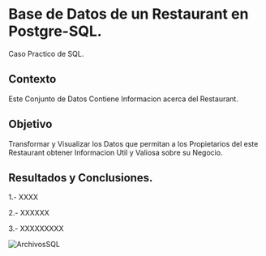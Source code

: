 # Base de Datos de un Restaurant en Postgre-SQL.
Caso Practico de SQL.

## Contexto
Este Conjunto de Datos Contiene Informacion acerca del Restaurant.

## Objetivo
Transformar y Visualizar los Datos que permitan a los Propietarios del este Restaurant obtener Informacion Util y Valiosa sobre su Negocio.

## Resultados y Conclusiones.
1.- XXXX

2.- XXXXXX

3.- XXXXXXXXX

![ArchivosSQL](https://github.com/user-attachments/assets/5c3e22ee-6024-4124-bc7b-1a8bfc7de37e)
